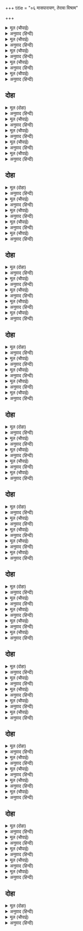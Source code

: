 +++
title = "०६ मासपारायण, तेरावा विश्राम"

+++


<details><summary>मूल (चौपाई)</summary>

सुनहु प्रानप्रिय भावत जी का।  
देहु एक बर भरतहि टीका॥  
मागउँ दूसर बर कर जोरी।  
पुरवहु नाथ मनोरथ मोरी॥
</details>

<details><summary>अनुवाद (हिन्दी)</summary>

ती म्हणाली, ‘हे प्राणप्रिय, ऐका तर. माझ्या मनाला आवडणारा एक वर असा द्या की,भरताला राजतिलक करा. आणि हे नाथ, दुसरा वरसुद्धा मी हात जोडून मागते. माझे मनोरथ पूर्ण करा.॥ १॥
</details>

<details><summary>मूल (चौपाई)</summary>

तापस बेष बिसेषि उदासी।  
चौदह बरिस रामु बनबासी॥  
सुनि मृदु बचन भूप हियँ सोकू।  
ससि कर छुअत बिकल जिमि कोकू॥
</details>

<details><summary>अनुवाद (हिन्दी)</summary>

तपस्व्यांच्या वेषात अत्यंत उदासीन भावनेने विरक्त मुनींप्रमाणे रामाने चौदा वर्षे वनात रहावे.’ कैकेयीचे हे (कपटपूर्ण) विनययुक्त बोलणे ऐकून चंद्र-किरणांच्या स्पर्शाने चक्रवाक पक्षी जसा व्याकूळ होऊन जातो, त्याप्रमाणे राजांच्या हृदयात शोक पसरला.॥ २॥
</details>

<details><summary>मूल (चौपाई)</summary>

गयउ सहमिनहिं कछुकहि आवा।  
जनु सचान बन झपटेउ लावा॥  
बिबरन भयउ निपट नरपालू।  
दामिनि हनेउ मनहुँ तरु तालू॥
</details>

<details><summary>अनुवाद (हिन्दी)</summary>

महाराजांना एकदम धक्का बसला. त्यांना काही बोलता येईना. जणू ससाण्याने लावा पक्ष्यावर हल्ला केला होता, ताडवृक्षाला विजेने होरपळून टाकले होते, तीच अवस्था राजांची झाली.॥ ३॥
</details>

<details><summary>मूल (चौपाई)</summary>

माथें हाथ मूदि दोउ लोचन।  
तनु धरि सोचु लाग जनु सोचन॥  
मोर मनोरथु सुरतरु फूला।  
फरत करिनि जिमि हतेउ समूला॥
</details>

<details><summary>अनुवाद (हिन्दी)</summary>

डोक्याला हात लावून व डोळे बंद करून राजे पश्चात्ताप करू लागले की, जणू प्रत्यक्ष पश्चात्तापच साकार बनून पश्चात्ताप करू लागला होता. ते विचार करू लागले की, ‘हाय, माझे मनोरथरूपी कल्पवृक्ष फुलला होता, परंतु त्याला फळे लागताना कैकेयीरूपी हत्तिणीने मुळासकट उपटून तो नष्ट केला.॥ ४॥
</details>

<details><summary>मूल (चौपाई)</summary>

अवध उजारि कीन्हि कैकेईं।  
दीन्हिसि अचल बिपति कै नेईं॥
</details>

<details><summary>अनुवाद (हिन्दी)</summary>

कैकेयीने अयोध्येला उध्वस्त करून टाकले आणि विपत्तीचा पाया घातला.॥ ५॥
</details>

## दोहा


<details><summary>मूल (दोहा)</summary>

कवनें अवसर का भयउ गयउँ नारि बिस्वास।  
जोग सिद्धि फल समय जिमि जतिहि अबिद्या नास॥ २९॥
</details>

<details><summary>अनुवाद (हिन्दी)</summary>

कोणत्या क्षणी काय झाले! ज्याप्रमाणे योगाच्या सिद्धीचे फळ मिळताना अविद्या योग्याला नष्ट करते, त्याप्रमाणे स्त्रीवर विश्वास ठेवून मी ठार झालो.’॥ २९॥
</details>

<details><summary>मूल (चौपाई)</summary>

एहि बिधिराउ मनहिं मन झाँखा।  
देखि कुभाँति कुमति मन माखा॥  
भरतु कि राउर पूत न होंही।  
आनेहु मोल बेसाहि कि मोही॥
</details>

<details><summary>अनुवाद (हिन्दी)</summary>

अशा प्रकारे राजा मनातल्या मनात कुढत होते. राजांची ती दुर्दशा पाहून दुष्ट कैकेयी मनातून फार क्रुद्ध झाली व म्हणाली, ‘भरत तुमचा पुत्र नाही काय? तुम्ही मला पैसे देऊन विकत घेतले होते काय? मी तुमची लग्नाची बायको नाही काय?॥ १॥
</details>

<details><summary>मूल (चौपाई)</summary>

जो सुनि सरु अस लाग तुम्हारें।  
काहे न बोलहु बचनु सँभारें॥  
देहु उतरु अनु करहु कि नाहीं।  
सत्यसंध तुम्ह रघुकुल माहीं॥
</details>

<details><summary>अनुवाद (हिन्दी)</summary>

माझे बोलणे ऐकताच जणू तुम्हांला बाण लागल्यागत झाले, तर तुम्ही विचार करून का बोलला नाहीत? बोला. होय म्हणा, नाहीतर नाही म्हणा. तुम्ही रघुवंशामध्ये सत्य प्रतिज्ञा करणारे म्हणून प्रसिद्ध आहात.॥ २॥
</details>

<details><summary>मूल (चौपाई)</summary>

देन कहेहु अब जनि बरु देहू।  
तजहु सत्य जग अपजसु लेहू॥  
सत्य सराहि कहेहु बरु देना।  
जानेहु लेइहि मागि चबेना॥
</details>

<details><summary>अनुवाद (हिन्दी)</summary>

तुम्ही वर देतो, असे म्हणाला होता. आता हवे तर नाही म्हणा. सत्याला सोडचिठ्ठी द्या आणि जगात अपकीर्ती मिळवा. सत्याची मोठी वाखाणणी करीत वर देतो, असे म्हणाला होता. मी चणे-फुटाणे मागीन, असे तुम्हांला वाटले होते काय?॥ ३॥
</details>

<details><summary>मूल (चौपाई)</summary>

सिबि दधीचि बलि जो कछु भाषा।  
तनु धनु तजेउ बचन पनु राखा॥  
अति कटु बचन कहति कैकेई।  
मानहुँ लोन जरे पर देई॥
</details>

<details><summary>अनुवाद (हिन्दी)</summary>

शिबी, दधीची आणि बली यांनी जे म्हटले ते त्यांनी शरीर व संपदा यांचा त्याग करून पूर्ण केले.’ अशाप्रकारे जखमेवर मीठ चोळल्याप्रमाणे कैकेयी अत्यंत कटू शब्द बोलत होती.॥ ४॥
</details>

## दोहा


<details><summary>मूल (दोहा)</summary>

धरम धुरंधर धीर धरि नयन उघारे रायँ।  
सिरु धुनि लीन्हि उसास असि मारेसि मोहि कुठायँ॥ ३०॥
</details>

<details><summary>अनुवाद (हिन्दी)</summary>

धर्मधुरंधर राजा दशरथांनी मोठॺा धैर्याने डोळे उघडले. डोके बडवून विलाप करीत आणि जोराने सुस्कारे टाकीत ते म्हणाले की, ‘हिने माझ्या वर्मावर घाव घातला. यातून वाचणे कठीण आहे.’॥ ३०॥
</details>

<details><summary>मूल (चौपाई)</summary>

आगें दीखि जरत रिस भारी।  
मनहुँ रोष तरवारि उघारी॥  
मूठि कुबुद्धि धार निठुराई।  
धरी कूबरीं सान बनाई॥
</details>

<details><summary>अनुवाद (हिन्दी)</summary>

जणू क्रोधरूपी नंगी तलवार उभी असावी, तशी प्रचंड क्रोधाने पेटलेली ती समोर दिसली. कुबुद्धी ही त्या तलवारीची मूठ होती, निष्ठुरता धार होती आणि त्या कुबडॺा मंथरारूपी निशाण्यावर घासून ती तीक्ष्ण बनली होती.॥ १॥
</details>

<details><summary>मूल (चौपाई)</summary>

लखी महीप कराल कठोरा।  
सत्य कि जीवनु लेइहि मोरा॥  
बोले राउ कठिन करि छाती।  
बानी सबिनय तासु सोहाती॥
</details>

<details><summary>अनुवाद (हिन्दी)</summary>

राजांनी पाहिले की, ही तलवार फारच भयानक आणि कठोर आहे. ते विचार करू लागले की, खरेच ही माझा जीव घेईल काय? त्यांनी आपले मन घट्ट करून, अत्यंत नम्रपणे कैकेयीला गोड वाटेल अशा वाणीने म्हटले,॥ २॥
</details>

<details><summary>मूल (चौपाई)</summary>

प्रिया बचनकस कहसि कुभाँती।  
भीर प्रतीति प्रीति करि हाँती॥  
मोरें भरतु रामु दुइ आँखी।  
सत्य कहउँ करि संकरु साखी॥
</details>

<details><summary>अनुवाद (हिन्दी)</summary>

‘हे प्रिये, हे भीरू, विश्वास व प्रेम नष्ट करून तू अशी दुष्ट वचने का बोलतेस? भरत व राम हे दोघे माझे दोन डोळे आहेत, हे शंकरांच्या साक्षीने मी सत्य सांगतो.॥ ३॥
</details>

<details><summary>मूल (चौपाई)</summary>

अवसि दूतु मैं पठइब प्राता।  
ऐहहिं बेगि सुनत दोउ भ्राता॥  
सुदिन सोधि सबु साजु सजाई।  
देउँ भरत कहुँ राजु बजाई॥
</details>

<details><summary>अनुवाद (हिन्दी)</summary>

मी उद्या सकाळीच नक्की दूत पाठवितो. भरत व शत्रुघ्न हे दोघे भाऊ निरोप मिळताच लगेच येतील. चांगला दिवस शोधून मी सर्व तयारी करून, नगारे वाजवून भरताला राज्य देईन.॥ ४॥
</details>

## दोहा


<details><summary>मूल (दोहा)</summary>

लोभु न रामहि राजु कर बहुत भरत पर प्रीति।  
मैं बड़ छोट बिचारि जियँ करत रहेउँ नृपनीति॥ ३१॥
</details>

<details><summary>अनुवाद (हिन्दी)</summary>

रामाला राज्याचा लोभ नाही आणि भरतावर त्याचे फार प्रेम आहे. मीच माझ्या मनाने लहान-मोठॺाचा विचार करून राजनीतीला अनुसरून थोरल्याला राजतिलक करायला निघालो होतो.॥ ३१॥
</details>

<details><summary>मूल (चौपाई)</summary>

राम सपथ सत कहउँ सुभाऊ।  
राममातु कछु कहेउ न काऊ॥  
मैं सबु कीन्ह तोहि बिनु पूँछें।  
तेहि तें परेउ मनोरथु छूछें॥
</details>

<details><summary>अनुवाद (हिन्दी)</summary>

मी श्रीरामाची शंभर वेळा शपथ घेऊन प्रामाणिकपणे सांगतो की, या बाबतीत कौसल्येने मला काहीही सांगितले नव्हते. मी तुला न विचारता सर्व केले, हे खरे. त्यामुळेच माझे मनोरथ व्यर्थ ठरले.॥ १॥
</details>

<details><summary>मूल (चौपाई)</summary>

रिस परिहरु अब मंगल साजू।  
कछु दिन गएँ भरत जुबराजू॥  
एकहि बात मोहि दुखु लागा।  
बर दूसर असमंजस मागा॥
</details>

<details><summary>अनुवाद (हिन्दी)</summary>

आता राग सोडून दे आणि मंगल शृंगार कर. लवकरच भरत युवराज होईल. तू दुसरा जो वर मागितलास तो अडचणीचा आहे. त्याचे मला दुःख वाटत आहे.॥ २॥
</details>

<details><summary>मूल (चौपाई)</summary>

अजहूँ हृदउ जरत तेहि आँचा।  
रिस परिहास कि साँचेहुँ साँचा॥  
कहु तजि रोषु राम अपराधू।  
सबु कोउ कहइ रामु सुठि साधू॥
</details>

<details><summary>अनुवाद (हिन्दी)</summary>

त्याच्या धगीमुळे माझे हृदय जळत आहे. हे तू थट्टेने, रागाने की खरोखरच म्हणत आहेस? हा राग सोडून रामाचा काय अपराध आहे, ते तरी सांग. सर्वजण म्हणतात की, राम हा फार साधु-वृत्तीचा आहे.॥ ३॥
</details>

<details><summary>मूल (चौपाई)</summary>

तुहूँ सराहसि करसि सनेहू।  
अब सुनि मोहि भयउ संदेहू॥  
जासु सुभाउ अरिहि अनुकूला।  
सो किमि करिहि मातु प्रतिकूला॥
</details>

<details><summary>अनुवाद (हिन्दी)</summary>

तू स्वतःसुद्धा रामाची प्रशंसा करीत होतीस आणि त्याच्यावर प्रेम करीत होतीस. आता मात्र हे ऐकून मला संशय वाटू लागला आहे. ज्याचा स्वभाव शत्रूलासुद्धा अनुकूल वाटतो, तो मातेला प्रतिकूल असे आचरण का करील?॥ ४॥
</details>

## दोहा


<details><summary>मूल (दोहा)</summary>

प्रिया हास रिस परिहरहि मागु बिचारि बिबेकु।  
जेहिं देखौं अब नयन भरि भरत राज अभिषेकु॥ ३२॥
</details>

<details><summary>अनुवाद (हिन्दी)</summary>

हे प्रिये, हा जीवघेणा विनोद व क्रोध सोडून दे आणि विवेकयुक्त विचार करून वर माग. आता मला डोळे भरून भरताचा राज्याभिषेक पाहू दे.॥ ३२॥
</details>

<details><summary>मूल (चौपाई)</summary>

जिऐ मीन बरु बारि बिहीना।  
मनि बिनु फनिकु जिऐ दुख दीना॥  
कहउँ सुभाउ न छलु मन माहीं।  
जीवनु मोर राम बिनु नाहीं॥
</details>

<details><summary>अनुवाद (हिन्दी)</summary>

कदाचित मासोळी पाण्याविना जिवंत राहील आणि साप मण्याविना दीनवाणा बनून जिवंत राहील, परंतु मी प्रामाणिकपणे सांगतो, मनात कोणतेही कपट न ठेवता सांगतो की, माझे जीवन रामाविना नाही.॥ १॥
</details>

<details><summary>मूल (चौपाई)</summary>

समुझि देखु जियँ प्रिया प्रबीना।  
जीवनु राम दरस आधीना॥  
सुनि मृदु बचन कुमति अति जरई।  
मनहुँ अनल आहुति घृत परई॥
</details>

<details><summary>अनुवाद (हिन्दी)</summary>

हे चतुर प्रिये, मनापासून समजून घे. माझे जीवन श्रीरामाच्या दर्शनावर अवलंबून आहे.’ राजांचे हे कोमल वचन ऐकून दुर्बुद्धी कैकेयी अत्यंत जळफळत होती. जणू अग्नीमध्ये तुपाच्या आहुती पडत होत्या.॥ २॥
</details>

<details><summary>मूल (चौपाई)</summary>

कहइ करहु किन कोटि उपाया।  
इहाँ न लागिहि राउरि माया॥  
देहु कि लेहु अजसु करि नाहीं।  
मोहि न बहुत प्रपंच सोहाहीं॥
</details>

<details><summary>अनुवाद (हिन्दी)</summary>

कैकेयी म्हणाली की, ‘तुम्ही कोटी उपाय कराना का, येथे तुमचा कावेबाजपणा चालणार नाही. एक तर मी मागितले आहे ते द्या किंवा नाही म्हणून अपकीर्ती घ्या. मला उगीच भांडण-तंटा आवडत नाही.॥ ३॥
</details>

<details><summary>मूल (चौपाई)</summary>

रामु साधु तुम्ह साधु सयाने।  
राममातु भलि सब पहिचाने॥  
जस कौसिलाँ मोर भल ताका।  
तस फलु उन्हहि देउँ करि साका॥
</details>

<details><summary>अनुवाद (हिन्दी)</summary>

राम हा साधू आहे, तुम्ही ज्ञानी साधू आहात आणि रामाची आईसुद्धा कमी साधू नाही. मी सर्वांना चांगली ओळखून आहे. कौसल्येने माझे भले होण्याची इच्छा धरली होती. आता मी सुद्धा तिला आठवण राहील, असे फळ देईन.॥ ४॥
</details>

## दोहा


<details><summary>मूल (दोहा)</summary>

होत प्रातु मुनिबेष धरि जौं न रामु बन जाहिं।  
मोर मरनु राउर अजस नृप समुझिअ मन माहिं॥ ३३॥
</details>

<details><summary>अनुवाद (हिन्दी)</summary>

सकाळ होताच मुनीचा वेष धारण करून जर राम वनास गेला नाही, तर हे राजा, पक्के लक्षात ठेवा की, माझा मृत्यू होईल व तुमची अपकीर्ती.’॥ ३३॥
</details>

<details><summary>मूल (चौपाई)</summary>

अस कहिकुटिल भई उठि ठाढ़ी।  
मानहुँ रोष तरंगिनि बाढ़ी॥  
पाप पहार प्रगट भइ सोई।  
भरी क्रोध जल जाइ न जोई॥
</details>

<details><summary>अनुवाद (हिन्दी)</summary>

असे म्हणून कुटिल कैकेयी उठून उभी राहिली. जणू क्रोधाची नदी उफाळून आली असावी. ती पापाच्या पहाडातून निघाली होती आणि क्रोधरूपी भयंकर पाण्याने भरलेली होती. त्यामुळे तिच्याकडे पाहावत नव्हते.॥ १॥
</details>

<details><summary>मूल (चौपाई)</summary>

दोउ बर कूल कठिन हठ धारा।  
भवँर कूबरी बचन प्रचारा॥  
ढाहत भूपरूप तरु मूला।  
चली बिपति बारिधि अनुकूला॥
</details>

<details><summary>अनुवाद (हिन्दी)</summary>

दोन वर हे त्या नदीचे दोन तट होते, कैकेयीचा हट्ट तिचा प्रचंड प्रवाह होता आणि कुबडीचे सांगणे त्यामधील भोवरे होते. ती क्रोधाची नदी राजा दशरथरूपी वृक्षाला मुळासह उपटून विपत्तिरूपी समुद्राकडे धावत होती.॥ २॥
</details>

<details><summary>मूल (चौपाई)</summary>

लखी नरेस बात फुरि साँची।  
तिय मिस मीचु सीस पर नाची॥  
गहि पद बिनय कीन्ह बैठारी।  
जनि दिनकर कुल होसि कुठारी॥
</details>

<details><summary>अनुवाद (हिन्दी)</summary>

राजांनी जाणले की, हे सर्व सत्य आहे. स्त्रीच्या निमित्ताने माझा मृत्यूच माझ्या शिरावर नाचत आहे. राजांनी कैकेयीचे पाय धरून तिला बसविले आणि विनंती केली की, ‘तू सूर्यकुलरूपी वृक्षासाठी कुऱ्हाड बनू नकोस.॥ ३॥
</details>

<details><summary>मूल (चौपाई)</summary>

मागु माथ अबहीं देउँ तोही।  
राम बिरहँ जनि मारसि मोही॥  
राखु राम कहुँ जेहि तेहि भाँती।  
नाहिं त जरिहि जनम भरि छाती॥
</details>

<details><summary>अनुवाद (हिन्दी)</summary>

तू माझे मस्तक माग, मी ते आत्ता उतरून देतो, परंतु रामाच्या विरहाने मला मारू नकोस. कसेही करून तू रामाला ठेवून घे. नाहीतर जन्मभर तुझे हृदय जळत राहील.’॥ ४॥
</details>

## दोहा


<details><summary>मूल (दोहा)</summary>

देखी ब्याधि असाध नृपु परेउ धरनि धुनि माथ।  
कहत परम आरत बचन राम राम रघुनाथ॥ ३४॥
</details>

<details><summary>अनुवाद (हिन्दी)</summary>

राजांनी पाहिले की, रोग असाध्य आहे, तेव्हा ते अत्यंत आर्तवाणीने ‘हाय राम, हाय राम, हाय रघुनाथ’ असे म्हणत व डोके आपटून घेत जमिनीवर कोसळले.॥ ३४॥
</details>

<details><summary>मूल (चौपाई)</summary>

ब्याकुल राउ सिथिल सब गाता।  
करिनि कलपतरु मनहुँ निपाता॥  
कंठु सूख मुख आव न बानी।  
जनु पाठीनु दीन बिनु पानी॥
</details>

<details><summary>अनुवाद (हिन्दी)</summary>

राजा व्याकूळ झाले होते. त्यांच्या संपूर्ण शरीरातील त्राणच गेले होते. हत्तिणीने जणू कल्पवृक्ष उपटून टाकला होता. कंठ सुकून गेला होता, तोंडातून शब्द निघत नव्हता, जणू पाण्याविना पहिना नावाची मासोळी तडफडत होती.॥ १॥
</details>

<details><summary>मूल (चौपाई)</summary>

पुनि कह कटु कठोर कैकेई।  
मनहुँ घाय महुँ माहुर देई॥  
जौं अंतहुँ अस करतबु रहेऊ।  
मागु मागु तुम्ह केहिं बल कहेऊ॥
</details>

<details><summary>अनुवाद (हिन्दी)</summary>

कैकेयी पुन्हा कटू व कठोर बोलली. जणू जखमेवर विष चोळत होती. ती म्हणाली, ‘शेवटी जर असे करायचे होते, तर तुम्ही कोणत्या जोरावर ‘माग, माग,’ असे म्हणत होता?॥ २॥
</details>

<details><summary>मूल (चौपाई)</summary>

दुइ कि होइ एक समय भुआला।  
हँसब ठठाइ फुलाउब गाला॥  
दानि कहाउब अरु कृपनाई।  
होइ कि खेम कुसल रौताई॥
</details>

<details><summary>अनुवाद (हिन्दी)</summary>

हे राजा, खदखदून हसणे आणि गाल फुगविणे या दोन्ही गोष्टी एकाच वेळी होतात काय? दानीही म्हणवायचे आणि कंजूषपणाही करायचा. राजपूतपणात खुशाली कधी असते काय? लढाईत बहादुरी दाखवावी आणि कुठे प्रहारही लागायचा नाही, असे कसे घडेल?॥ ३॥
</details>

<details><summary>मूल (चौपाई)</summary>

छाड़हु बचनु कि धीरजु धरहू।  
जनि अबला जिमि करुना करहू॥  
तनु तिय तनय धामु धनु धरनी।  
सत्यसंध कहुँ तृन सम बरनी॥
</details>

<details><summary>अनुवाद (हिन्दी)</summary>

एक तर प्रतिज्ञा सोडून द्या किंवा धीर धरा. असे अबलेप्रमाणे रडत व डोके आपटत बसू नका. सत्यव्रती पुरुषाला शरीर, स्त्री, पुत्र, घर, धन आणि पृथ्वी हे सर्व गवताच्या काडीप्रमाणे तुच्छ आहे, असे म्हटले जाते.’॥ ४॥
</details>

## दोहा


<details><summary>मूल (दोहा)</summary>

मरम बचन सुनि राउ कह कहु कछु दोषु न तोर।  
लागेउ तोहि पिसाच जिमि कालु कहावत मोर॥ ३५॥
</details>

<details><summary>अनुवाद (हिन्दी)</summary>

कैकेयीचे मर्मभेदी शब्द ऐकून राजे म्हणाले, ‘तू तुला हवे ते म्हण, तुझा काही दोष नाही. माझा मृत्यू पिशाच होऊन तुझ्यात शिरला आहे. तोच तुझा बोलविता धनी आहे.॥ ३५॥
</details>

<details><summary>मूल (चौपाई)</summary>

चहत न भरत भूपतहि भोरें।  
बिधि बस कुमति बसी जिय तोरें॥  
सो सबु मोर पाप परिनामू।  
भयउ कुठाहर जेहिं बिधि बामू॥
</details>

<details><summary>अनुवाद (हिन्दी)</summary>

भरताला चुकूनही राजपदाची इच्छा नाही. दुर्दैवाने तुझ्याच मनात दुर्बुद्धी आली आहे. हे सर्व माझ्या पापांचे फळ होय. त्यामुळे विधाता अवेळी प्रतिकूल झाला आहे.॥ १॥
</details>

<details><summary>मूल (चौपाई)</summary>

सुबस बसिहि फिरि अवध सुहाई।  
सब गुन धाम राम प्रभुताई॥  
करिहहिं भाइ सकल सेवकाई।  
होइहि तिहुँ पुर राम बड़ाई॥
</details>

<details><summary>अनुवाद (हिन्दी)</summary>

तू उध्वस्त केलेली ही सुंदर अयोध्या पुन्हा व्यवस्थितपणे वसेल आणि समस्त गुणांची खाण असलेल्या श्रीरामाची सत्तासुद्धा प्रस्थापित होईल. सर्व भाऊ त्याची सेवा करतील आणि त्रैलोक्यात त्याची महत्ता वाढेल.॥ २॥
</details>

<details><summary>मूल (चौपाई)</summary>

तोर कलंकु मोर पछिताऊ।  
मुएहुँ न मिटिहि न जाइहि काऊ॥  
अब तोहि नीक लाग करु सोई।  
लोचन ओट बैठु मुहु गोई॥
</details>

<details><summary>अनुवाद (हिन्दी)</summary>

फक्त तुझ्यावरील कलंक व माझा पश्चात्ताप मेल्यानेही नाहीसा होणार नाही. तो कशाही प्रकारे जाणार नाही. आता तुला बरे वाटेल ते कर. तोंड लपवून माझ्या डोळ्याआड बैस. मला तोंड दाखवू नकोस.॥ ३॥
</details>

<details><summary>मूल (चौपाई)</summary>

जब लगिजिऔं कहउँ कर जोरी।  
तब लगि जनि कछु कहसि बहोरी॥  
फिरि पछितैहसि अंत अभागी।  
मारसि गाइ नहारू लागी॥
</details>

<details><summary>अनुवाद (हिन्दी)</summary>

मी हात जोडून सांगतो की, जोपर्यंत मी जिवंत आहे, तोपर्यंत आता आणखी काही बोलू नकोस. अग अभागिनी! शेवटी तुला पश्चात्ताप करावा लागणार. कारण चमडॺाची वादी बनविण्यासाठी तू गोहत्या करीत आहेस.’॥ ४॥
</details>

## दोहा


<details><summary>मूल (दोहा)</summary>

परेउ राउ कहि कोटि बिधि काहे करसि निदानु।  
कपट सयानि न कहति कछु जागति मनहुँ मसानु॥ ३६॥
</details>

<details><summary>अनुवाद (हिन्दी)</summary>

राजे अनेक प्रकारे समजावून म्हणाले, ‘तू हा सर्वनाश का करीत आहेस?’ आणि ते जमिनीवर कोसळले. परंतु कपट करण्यात चतुर कैकेयी काही बोलली नाही. जणू ती स्मशानात मौन बसून प्रेत-मंत्र सिद्ध करीत होती.॥ ३६॥
</details>

<details><summary>मूल (चौपाई)</summary>

राम राम रट बिकल भुआलू।  
जनु बिनु पंख बिहंग बेहालू॥  
हृदयँ मनाव भोरु जनि होई।  
रामहि जाइ कहै जनि कोई॥
</details>

<details><summary>अनुवाद (हिन्दी)</summary>

राजा ‘राम-राम’ असे घोकत होते व पंख कापलेल्या पक्ष्याप्रमाणे व्याकूळ झाले होते. त्यांना वाटत होते की, सकाळ होऊ नये आणि कुणी जाऊन श्रीरामांना ही गोष्ट सांगू नये.॥ १॥
</details>

<details><summary>मूल (चौपाई)</summary>

उदउ करहु जनि रबि रघुकुल गुर।  
अवध बिलोकि सूल होइहि उर॥  
भूप प्रीति कैकइ कठिनाई।  
उभय अवधि बिधि रची बनाई॥
</details>

<details><summary>अनुवाद (हिन्दी)</summary>

‘हे रघुकुलाचे मूळपुरुष सूर्य नारायणा, तुम्ही उद्या उगवू नका. अयोध्या व्याकूळ झालेली पाहून तुम्हांला फार दुःख होईल.’ राजांचे प्रेम आणि कैकेयीची निष्ठुरता ही दोन्ही विधात्याने दोन टोकाची निर्मिली होती.॥ २॥
</details>

<details><summary>मूल (चौपाई)</summary>

बिलपत नृपहि भयउ भिनुसारा।  
बीना बेनु संख धुनि द्वारा॥  
पढ़हिं भाट गुन गावहिं गायक।  
सुनत नृपहि जनु लागहिं सायक॥
</details>

<details><summary>अनुवाद (हिन्दी)</summary>

विलाप करता करता सकाळ झाली. राजद्वारात वीणा, बासरी आणि शंख यांचे आवाज येऊ लागले. भाट बिरुदावली म्हणू लागले आणि गवई गुण-गान करू लागले. ते ऐकून राजांच्या हृदयात बाण रुतल्यासारखे वाटत होते.॥ ३॥
</details>

<details><summary>मूल (चौपाई)</summary>

मंगल सकल सोहाहिं न कैसें।  
सहगामिनिहि बिभूषन जैसें॥  
तेहि निसि नीद परी नहिं काहू।  
राम दरस लालसा उछाहू॥
</details>

<details><summary>अनुवाद (हिन्दी)</summary>

ज्याप्रमाणे पतीबरोबर सती व्हायला निघालेल्या स्त्रीला आभूषणे आवडत नाहीत, त्याप्रमाणे राजाला ही मंगलवाद्ये आवडत नव्हती. श्रीरामचंद्रांच्या दर्शनाची लालसा आणि उत्साह यांमुळे त्या रात्री कुणालाच झोप आली नाही.॥ ४॥
</details>

## दोहा


<details><summary>मूल (दोहा)</summary>

द्वार भीर सेवक सचिव कहहिं उदित रबि देखि।  
जागेउ अजहुँ न अवधपति कारनु कवनु बिसेषि॥ ३७॥
</details>

<details><summary>अनुवाद (हिन्दी)</summary>

राजद्वारावर मंत्री व सेवकांची गर्दी झाली. सूर्य उगवलेला पाहून ते म्हणाले की, ‘असे काय कारण घडले की, अयोध्यापती दशरथ अद्याप जागे झाले नाहीत?॥ ३७॥
</details>

<details><summary>मूल (चौपाई)</summary>

पछिले पहर भूपु नित जागा।  
आजु हमहि बड़ अचरजु लागा॥  
जाहु सुमंत्र जगावहु जाई।  
कीजिअ काजु रजायसु पाई॥
</details>

<details><summary>अनुवाद (हिन्दी)</summary>

महाराज नेहमी रात्रींच्या शेवटच्या प्रहरी जागे होत असतात. परंतु आज आम्हांला आश्चर्य वाटते. हे सुमंत्रा, तुम्ही जाऊन राजांना जागे करा. त्यांची आज्ञा मिळताच आम्ही सर्व कामाला लागू.’॥ १॥
</details>

<details><summary>मूल (चौपाई)</summary>

गए सुमंत्रु तब राउर माहीं।  
देखि भयावन जात डेराहीं॥  
धाइ खाइ जनु जाइ न हेरा।  
मानहुँ बिपति बिषाद बसेरा॥
</details>

<details><summary>अनुवाद (हिन्दी)</summary>

तेव्हा सुमंत्र राजमहालात गेले, परंतु महाल भयानक दिसू लागला, तेव्हा आत शिरताना त्यांना भय वाटू लागले. वाटत होते की, जणू कोणी भूत समोर असून ते धावत येऊन कापून खाईल. परंतु ते दिसत नव्हते. जणू विपत्ती व विषाद यांनी तेथे मुक्काम ठोकला होता.॥ २॥
</details>

<details><summary>मूल (चौपाई)</summary>

पूछें कोउ न ऊतरु देई।  
गए जेहिं भवन भूप कैकेई॥  
कहि जयजीव बैठ सिरु नाई।  
देखि भूप गति गयउ सुखाई॥
</details>

<details><summary>अनुवाद (हिन्दी)</summary>

विचारल्यावर कोणी बोलत नव्हते. सुमंत्र जेथे राजा व कैकेयी ही दोघे होती, त्या महालात शिरले. ‘जय जीव’ म्हणून त्यांनी मस्तकलववून अभिवादन केले व बसले. राजांची अवस्था पाहून ते गर्भगळित झाले.॥ ३॥
</details>

<details><summary>मूल (चौपाई)</summary>

सोच बिकल बिबरन महि परेऊ।  
मानहुँ कमल मूलु परिहरेऊ॥  
सचिउ सभीत सकइ नहिं पूँछी।  
बोली असुभ भरी सुभ छूँछी॥
</details>

<details><summary>अनुवाद (हिन्दी)</summary>

त्यांना दिसले की, महाराज काळजीने व्याकूळ झाले आहेत.त्यांचा चेहरा पडला आहे. एखादे कमळ मुळापासून उपटून कोमजलेल्या अवस्थेत पडलेले असावे, तसे राजे जमिनीवर पडले होते. तेव्हा अशुभपूर्ण आणि शुभाचा लवलेश नसलेल्या वाणीने कैकेयी म्हणाली,॥ ४॥
</details>

## दोहा


<details><summary>मूल (दोहा)</summary>

परी न राजहि नीद निसि हेतु जान जगदीसु।  
रामु रामु रटि भोरु किय कहइ न मरमु महीसु॥ ३८॥
</details>

<details><summary>अनुवाद (हिन्दी)</summary>

‘राजांना रात्रभर झोप आली नाही. कारण काय ते परमेश्वराला माहीत. यांनी ‘राम राम’ असे म्हणत सकाळ झाल्याचे सूचित केले, परंतु याचे रहस्य महाराज काहीही सांगत नाहीत.॥ ३८॥
</details>

<details><summary>मूल (चौपाई)</summary>

आनहु रामहि बेगि बोलाई।  
समाचार तब पूँछेहु आई॥  
चलेउ सुमंत्रु राय रुख जानी।  
लखी कुचालि कीन्हि कछु रानी॥
</details>

<details><summary>अनुवाद (हिन्दी)</summary>

तुम्ही त्वरित रामाला बोलावून आणा आणि मग खुशाली विचारा.’ राजांचा कल पाहून सुमंत्र निघाले. राणीने काही दुष्ट चाल खेळली आहे, हे त्यांनी ओळखले.॥ १॥
</details>

<details><summary>मूल (चौपाई)</summary>

सोच बिकल मग परइ न पाऊ।  
रामहि बोलि कहिहि का राऊ॥  
उर धरि धीरजु गयउ दुआरें।  
पूँछहिं सकल देखि मनु मारें॥
</details>

<details><summary>अनुवाद (हिन्दी)</summary>

सुमंत्र काळजीने व्याकूळ झाले. वाटेत पाय धडपणे पडत नव्हते. ते विचार करू लागले की ‘श्रीरामांना बोलावून राजे काय सांगतील?’ मन घट्ट करून ते राजद्वारी आले. त्यांना उदास झालेले पाहून लोक विचारू लागले.॥ २॥
</details>

<details><summary>मूल (चौपाई)</summary>

समाधानु करि सो सबही का।  
गयउ जहाँ दिनकर कुल टीका॥  
राम सुमंत्रहि आवत देखा।  
आदरु कीन्ह पिता सम लेखा॥
</details>

<details><summary>अनुवाद (हिन्दी)</summary>

सर्व लोकांना समजावून सांगत सुमंत्र सूर्यकुलाचे तिलक श्रीरामचंद्र यांच्याकडे गेले. श्रीरामांनी सुमंत्रांना येताना पाहून पित्यासमान मानून त्यांना सन्मान दिला.॥ ३॥
</details>

<details><summary>मूल (चौपाई)</summary>

निरखि बदनु कहि भूप रजाई।  
रघुकुलदीपहि चलेउ लेवाई॥  
रामु कुभाँति सचिव सँग जाहीं।  
देखि लोग जहँ तहँ बिलखाहीं॥
</details>

<details><summary>अनुवाद (हिन्दी)</summary>

श्रीरामांच्या मुखाकडे पहात राजांची आज्ञा सांगून सुमंत्र रघुकुलदीपक श्रीरामचंद्रांना आपल्याबरोबर घेऊन निघाले. ते सुमंत्राबरोबर लवाजम्याशिवाय जात असल्याचे पाहून जिकडे तिकडे लोक खिन्न होऊ लागले.॥ ४॥
</details>

## दोहा


<details><summary>मूल (दोहा)</summary>

जाइ दीख रघुबंसमनि नरपति निपट कुसाजु।  
सहमि परेउ लखि सिंघिनिहि मनहुँ बृद्ध गजराजु॥ ३९॥
</details>

<details><summary>अनुवाद (हिन्दी)</summary>

रघुवंशमणी श्रीरामचंद्रांनी जाऊन पाहिले तर ज्याप्रमाणे सिंहिणीला पाहून एखादा म्हातारा हत्ती घाबरून पडला असावा, तसे महाराज वाईट अवस्थेत पडले होते.॥ ३९॥
</details>

<details><summary>मूल (चौपाई)</summary>

सूखहिं अधर जरइ सबु अंगू।  
मनहुँ दीन मनिहीन भुअंगू॥  
सरुष समीप दीखि कैकेई।  
मानहुँ मीचु घरीं गनि लेई॥
</details>

<details><summary>अनुवाद (हिन्दी)</summary>

राजांचे ओठ सुकून गेले होते आणि संपूर्ण शरीर पोळून निघत होते. मण्याविना साप दुःखी व असहाय्य होतो, तसे राजे दिसत होते. जवळच रागाने जळफळत असलेल्या कैकेयीला त्यांनी पाहिले. जणू प्रत्यक्ष मृत्यूच जवळ बसून राजांच्या अंतिम काळाचे क्षण मोजत होता.॥ १॥
</details>
